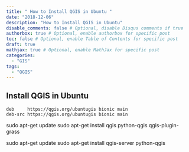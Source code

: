 ```yaml
---
title: " How to Install QGIS in Ubuntu "
date: "2018-12-06"
description: "How to Install QGIS in Ubuntu"
disable_comments: false # Optional, disable Disqus comments if true
authorbox: true # Optional, enable authorbox for specific post
toc: false # Optional, enable Table of Contents for specific post
draft: true
mathjax: true # Optional, enable MathJax for specific post
categories:
  - "GIS"
tags:
  - "QGIS"
---
```


## Install QGIS in Ubuntu

    deb     https://qgis.org/ubuntugis bionic main
    deb-src https://qgis.org/ubuntugis bionic main


sudo apt-get update
sudo apt-get install qgis python-qgis qgis-plugin-grass


sudo apt-get update
sudo apt-get install qgis-server python-qgis
